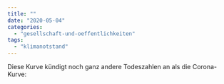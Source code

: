 ```yaml
---
title: ""
date: "2020-05-04"
categories: 
  - "gesellschaft-und-oeffentlichkeiten"
tags: 
  - "klimanotstand"
---
```


Diese Kurve kündigt noch ganz andere Todeszahlen an als die Corona-Kurve:
